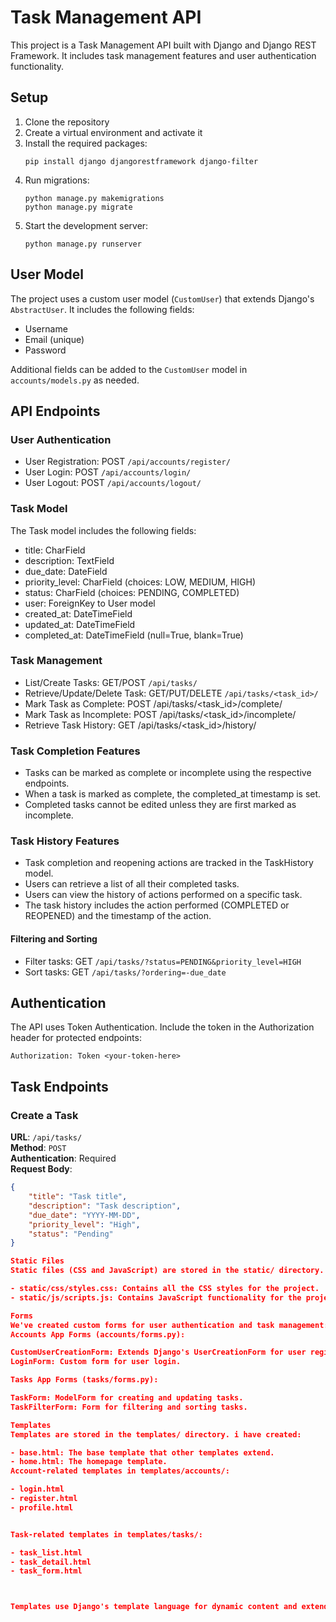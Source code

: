 # Task Management API

This project is a Task Management API built with Django and Django REST Framework. It includes task management features and user authentication functionality.

## Setup

1. Clone the repository
2. Create a virtual environment and activate it
3. Install the required packages:
   ```
   pip install django djangorestframework django-filter
   ```
4. Run migrations:
   ```
   python manage.py makemigrations
   python manage.py migrate
   ```
5. Start the development server:
   ```
   python manage.py runserver
   ```

## User Model

The project uses a custom user model (`CustomUser`) that extends Django's `AbstractUser`. It includes the following fields:

- Username
- Email (unique)
- Password

Additional fields can be added to the `CustomUser` model in `accounts/models.py` as needed.

## API Endpoints

### User Authentication
- User Registration: POST `/api/accounts/register/`
- User Login: POST `/api/accounts/login/`
- User Logout: POST `/api/accounts/logout/`

### Task Model
The Task model includes the following fields:

- title: CharField
- description: TextField
- due_date: DateField
- priority_level: CharField (choices: LOW, MEDIUM, HIGH)
- status: CharField (choices: PENDING, COMPLETED)
- user: ForeignKey to User model
- created_at: DateTimeField
- updated_at: DateTimeField
- completed_at: DateTimeField (null=True, blank=True)

### Task Management
- List/Create Tasks: GET/POST `/api/tasks/`
- Retrieve/Update/Delete Task: GET/PUT/DELETE `/api/tasks/<task_id>/`
- Mark Task as Complete: POST /api/tasks/<task_id>/complete/
- Mark Task as Incomplete: POST /api/tasks/<task_id>/incomplete/
- Retrieve Task History: GET /api/tasks/<task_id>/history/

### Task Completion Features

- Tasks can be marked as complete or incomplete using the respective endpoints.
- When a task is marked as complete, the completed_at timestamp is set.
- Completed tasks cannot be edited unless they are first marked as incomplete.

### Task History Features

- Task completion and reopening actions are tracked in the TaskHistory model.
- Users can retrieve a list of all their completed tasks.
- Users can view the history of actions performed on a specific task.
- The task history includes the action performed (COMPLETED or REOPENED) and the timestamp of the action.

#### Filtering and Sorting
- Filter tasks: GET `/api/tasks/?status=PENDING&priority_level=HIGH`
- Sort tasks: GET `/api/tasks/?ordering=-due_date`

## Authentication

The API uses Token Authentication. Include the token in the Authorization header for protected endpoints:

```
Authorization: Token <your-token-here>
```

## Task Endpoints

### Create a Task
**URL**: `/api/tasks/`  
**Method**: `POST`  
**Authentication**: Required  
**Request Body**:  
```json
{
    "title": "Task title",
    "description": "Task description",
    "due_date": "YYYY-MM-DD",
    "priority_level": "High",
    "status": "Pending"
}

Static Files
Static files (CSS and JavaScript) are stored in the static/ directory. I have added:

- static/css/styles.css: Contains all the CSS styles for the project.
- static/js/scripts.js: Contains JavaScript functionality for the project.

Forms
We've created custom forms for user authentication and task management:
Accounts App Forms (accounts/forms.py):

CustomUserCreationForm: Extends Django's UserCreationForm for user registration.
LoginForm: Custom form for user login.

Tasks App Forms (tasks/forms.py):

TaskForm: ModelForm for creating and updating tasks.
TaskFilterForm: Form for filtering and sorting tasks.

Templates
Templates are stored in the templates/ directory. i have created:

- base.html: The base template that other templates extend.
- home.html: The homepage template.
Account-related templates in templates/accounts/:

- login.html
- register.html
- profile.html


Task-related templates in templates/tasks/:

- task_list.html
- task_detail.html
- task_form.html



Templates use Django's template language for dynamic content and extend the base.html template for consistent layout.
